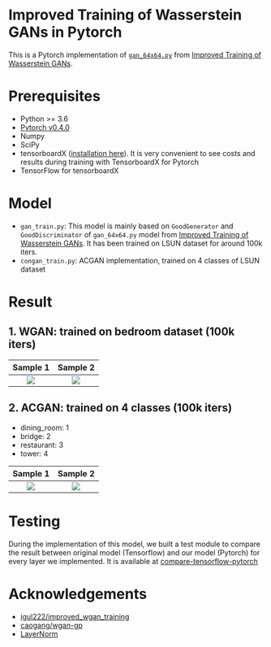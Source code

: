 # Improved Training of Wasserstein GANs in Pytorch

This is a Pytorch implementation of [`gan_64x64.py`](https://github.com/igul222/improved_wgan_training/blob/master/gan_64x64.py) from [Improved Training of Wasserstein GANs](https://github.com/igul222/improved_wgan_training).

# Prerequisites
* Python >= 3.6
* [Pytorch v0.4.0](https://github.com/pytorch/pytorch)
* Numpy
* SciPy
* tensorboardX ([installation here](https://github.com/lanpa/tensorboard-pytorch)). It is very convenient to see costs and results during training with TensorboardX for Pytorch
* TensorFlow for tensorboardX

# Model

* `gan_train.py`: This model is mainly based on `GoodGenerator` and `GoodDiscriminator` of `gan_64x64.py` model from [Improved Training of Wasserstein GANs](https://github.com/igul222/improved_wgan_training). It has been trained on LSUN dataset for around 100k iters.
* `congan_train.py`: ACGAN implementation, trained on 4 classes of LSUN dataset

# Result

## 1. WGAN: trained on bedroom dataset (100k iters)

Sample 1            |  Sample 2
:-------------------------:|:-------------------------:
![](https://github.com/jalola/improved-wgan-pytorch/raw/master/result/samples_1.png)  |  ![](https://github.com/jalola/improved-wgan-pytorch/raw/master/result/samples_2.png)

## 2. ACGAN: trained on 4 classes (100k iters)
* dining_room: 1
* bridge: 2
* restaurant: 3
* tower: 4

Sample 1            |  Sample 2
:-------------------------:|:-------------------------:
![](https://github.com/jalola/improved-wgan-pytorch/raw/master/result/acgan_samples_1.png)  |  ![](https://github.com/jalola/improved-wgan-pytorch/raw/master/result/acgan_samples_2.png)

# Testing
During the implementation of this model, we built a test module to compare the result between original model (Tensorflow) and our model (Pytorch) for every layer we implemented. It is available at [compare-tensorflow-pytorch](https://github.com/jalola/compare-tensorflow-pytorch)

# Acknowledgements

* [igul222/improved_wgan_training](https://github.com/igul222/improved_wgan_training)
* [caogang/wgan-gp](https://github.com/caogang/wgan-gp)
* [LayerNorm](https://github.com/pytorch/pytorch/issues/1959)
